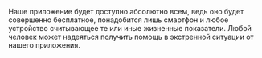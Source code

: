 Наше приложение будет доступно абсолютно всем, ведь оно будет совершенно бесплатное, понадобится лишь смартфон и любое устройство считывающее те или иные жизненные показатели. Любой человек может надеяться получить помощь в экстренной ситуации от нашего приложения.
